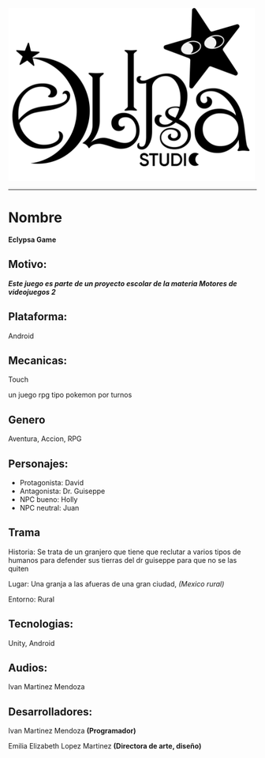 
<img src="ECLIPSA.png" width="500" height="350">


--------------------
# Nombre
**Eclypsa Game**

## Motivo:
***Este juego es parte de un proyecto escolar de la materia Motores de videojuegos 2***

## Plataforma:
Android

## Mecanicas:
Touch

un juego rpg tipo pokemon por turnos

## Genero
Aventura, Accion, RPG

## Personajes:

- Protagonista:  David
- Antagonista:  Dr. Guiseppe
- NPC bueno:  Holly
- NPC neutral: Juan
## Trama
Historia: Se trata de un granjero que tiene que reclutar a varios tipos de humanos para defender sus tierras del 
dr guiseppe para que no se las quiten

Lugar:  Una granja a las afueras de una gran ciudad, *(Mexico rural)*

Entorno: Rural

## Tecnologias:

Unity, Android

## Audios:
Ivan Martinez Mendoza

## Desarrolladores:
Ivan Martinez Mendoza **(Programador)**

Emilia Elizabeth Lopez Martinez **(Directora de arte, diseño)**
